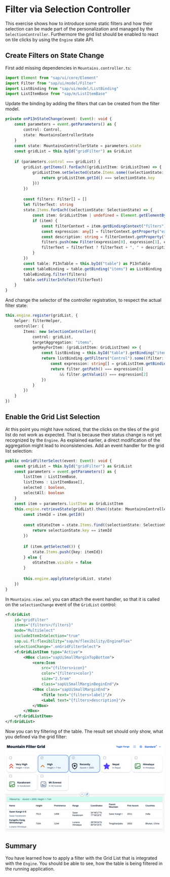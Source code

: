 # Filter via Selection Controller
This exercise shows how to introduce some static filters and how their selection can be made part of the personalization and managed by the `SelectionController`. Furthermore the grid list should be enabled to react on tile clicks by using the `Engine` state API.

## Create Filters on State Change
First add missing dependencies in `Mountains.controller.ts`:
````ts
import Element from "sap/ui/core/Element"
import Filter from "sap/ui/model/Filter"
import ListBinding from "sap/ui/model/ListBinding"
import ListItemBase from "sap/m/ListItemBase"
````

Update the binding by adding the filters that can be created from the filter model.
````ts
private onP13nStateChange(event: Event): void {
	const parameters = event.getParameters() as {
		control: Control,
		state: MountainsControllerState
	}
	const state: MountainsControllerState = parameters.state
	const gridList = this.byId("gridFilter") as GridList

	if (parameters.control === gridList) {
		gridList.getItems().forEach((gridListItem: GridListItem) => {
			gridListItem.setSelected(state.Items.some((selectionState: SelectionState) => {
				return gridListItem.getId() === selectionState.key
			}))
		})

		const filters: Filter[] = []
		let filterText: string
		state.Items.forEach((selectionState: SelectionState) => {
			const item: GridListItem | undefined = Element.getElementById(selectionState.key) as GridListItem | undefined
			if (item) {
				const filterContext = item.getBindingContext("filters")
				const expression: any[] = filterContext.getProperty("expression")
				const description: string = filterContext.getProperty("description")
				filters.push(new Filter(expression[0], expression[1], expression[2]))
				filterText = filterText ? filterText + ", " + description : description
			}
		})
		const table: P13nTable = this.byId("table") as P13nTable
		const tableBinding = table.getBinding("items") as ListBinding
		tableBinding.filter(filters)
		table.setFilterInfoText(filterText)
	}
}
````
And change the selector of the controller registration, to respect the actual filter state:
````ts
this.engine.register(gridList, {
	helper: filterHelper,
	controller: {
		Items: new SelectionController({
			control: gridList,
			targetAggregation: "items",
			getKeyForItem: (gridListItem: GridListItem) => {
				const listBinding = this.byId("table").getBinding("items") as ListBinding
				return listBinding.getFilters("Control").some((filter: Filter) => {
					const expression: string[] = gridListItem.getBindingContext("filters").getProperty("expression")
					return filter.getPath() === expression[0]
						&& filter.getValue1() === expression[2]
				})
			}
		})
	}
})
````

## Enable the Grid List Selection
At this point you might have noticed, that the clicks on the tiles of the grid list do not work as expected. That is because their status change is not yet recognized by the `Engine`. As explained earlier, a direct modification of the aggregation might lead to inconsistencies. Add an event handler for the grid list selection:
````ts
public onGridFilterSelect(event: Event): void {
	const gridList = this.byId("gridFilter") as GridList
	const parameters = event.getParameters() as {
		listItem : ListItemBase,
		listItems : ListItemBase[],
		selected : boolean,
		selectAll: boolean
	}
	const item = parameters.listItem as GridListItem
	this.engine.retrieveState(gridList).then((state: MountainsControllerState) => {
		const itemId = item.getId()

		const oStateItem = state.Items.find((selectionState: SelectionState) => {
			return selectionState.key == itemId
		})

		if (item.getSelected()) {
			state.Items.push({key: itemId})
		} else {
			oStateItem.visible = false
		}

		this.engine.applyState(gridList, state)
	})
}
````
In `Mountains.view.xml` you can attach the event handler, so that it is called on the `selectionChange` event of the `GridList` control:

````xml
<f:GridList
	id="gridFilter"
	items="{filters>/filters}"
	mode="MultiSelect"
	includeItemInSelection="true"
	sap.ui.fl:flexibility="sap/m/flexibility/EngineFlex"
	selectionChange=".onGridFilterSelect">
	<f:GridListItem type="Active">
		<HBox class="sapUiSmallMarginTopBottom">
			<core:Icon
				src="{filters>icon}"
				color="{filters>color}"
				size="2.5rem"
				class="sapUiSmallMarginBeginEnd"/>
			<VBox class="sapUiSmallMarginEnd">
				<Title text="{filters>label}"/>
				<Label text="{filters>description}"/>
			</VBox>
		</HBox>
	</f:GridListItem>
</f:GridList>
````

Now you can try filtering of the table. The result set should only show, what you defined via the grid filter:

![Table Filtering](screenshots/ex10_1.png)

## Summary
You have learned how to apply a filter with the Grid List that is integrated with the `Engine`. You should be able to see, how the table is being filtered in the running application.